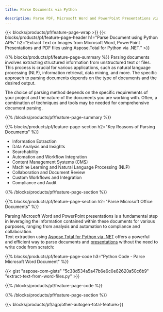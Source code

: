 ```yaml
---
title: Parse Documents via Python 

description: Parse PDF, Microsoft Word and PowerPoint Presentations via your Python application. Extract Text or Images with ease.
---
```


{{< blocks/products/pf/feature-page-wrap >}}
{{< blocks/products/pf/feature-page-header h1="Parse Document using Python APIs" h2="Extract Text or Images from Microsoft Word, PowerPoint Presentations and PDF files using Aspose.Total for Python via .NET." >}}

{{% blocks/products/pf/feature-page-summary %}}
Parsing documents involves extracting structured information from unstructured text or files. This process is crucial for various applications, such as natural language processing (NLP), information retrieval, data mining, and more. The specific approach to parsing documents depends on the type of documents and the desired output. <br />

The choice of parsing method depends on the specific requirements of your project and the nature of the documents you are working with. Often, a combination of techniques and tools may be needed for comprehensive document parsing.

{{% /blocks/products/pf/feature-page-summary  %}}

{{% blocks/products/pf/feature-page-section  h2="Key Reasons of Parsing Documents" %}}

- Information Extraction
- Data Analysis and Insights
- Searchability
- Automation and Workflow Integration
- Content Management Systems (CMS)
- Machine Learning and Natural Language Processing (NLP)
- Collaboration and Document Review
- Custom Workflows and Integration
- Compliance and Audit

{{% /blocks/products/pf/feature-page-section %}}

{{% blocks/products/pf/feature-page-section  h2="Parse Microsoft Office Documents" %}}

Parsing Microsoft Word and PowerPoint presentations is a fundamental step in leveraging the information contained within these documents for various purposes, ranging from analysis and automation to compliance and collaboration.<br />
Text extraction using [Aspose.Total for Python via .NET](https://products.aspose.com/total/python-net/) offers a powerful and efficient way to parse documents and [presentations](https://products.aspose.com/total/python-net/parse/powerpoint/) without the need to write code from scratch:<br />

{{% blocks/products/pf/feature-page-code h3="Python Code - Parse Microsoft Word Document" %}}

{{< gist "aspose-com-gists" "5c38d534a5a47b6e6c0e62620a50c6b9" "extract-text-from-word-files.py" >}}

{{% /blocks/products/pf/feature-page-code  %}}

{{% /blocks/products/pf/feature-page-section %}}

{{< blocks/products/pf/agp/other-autogen-total-feature>}}